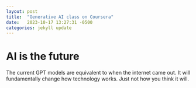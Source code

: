 ```yaml
---
layout: post
title:  "Generative AI class on Coursera"
date:   2023-10-17 13:27:31 -0500
categories: jekyll update
---
```


# AI is the future

The current GPT models are equivalent to when the internet came out.  It will fundamentally change how technology works.  Just not how you think it will.




